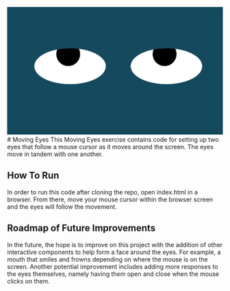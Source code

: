 <img src="moving-eyes.png">
# Moving Eyes
This Moving Eyes exercise contains code for setting up two eyes that follow a mouse cursor as it moves around the screen. The eyes move in tandem with one another.

## How To Run
In order to run this code after cloning the repo, open index.html in a browser. From there, move your mouse cursor within the browser screen and the eyes will follow the movement.

## Roadmap of Future Improvements
In the future, the hope is to improve on this project with the addition of other interactive components to help form a face around the eyes. For example, a mouth that smiles and frowns depending on where the mouse is on the screen. Another potential improvement includes adding more responses to the eyes themselves, namely having them open and close when the mouse clicks on them. 